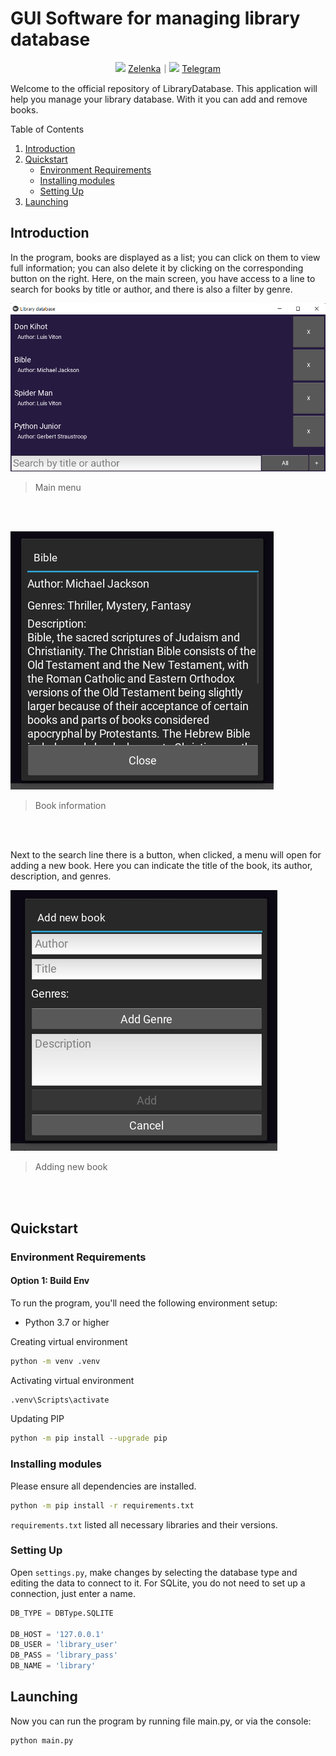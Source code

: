 # GUI Software for managing library database

<p align="center">
<img src="https://zelenka.guru/favicon.ico"> <a href="https://zelenka.guru/czaralex/" target="_blank">Zelenka</a>｜<img src="https://web.telegram.org/favicon.ico" width=16>  <a href="https://t.me/nooneemee" target="_blank">Telegram</a>
</p>

Welcome to the official repository of LibraryDatabase. This application will help you manage your library database. With it you can add and remove books.

Table of Contents

1. [Introduction](#introduction)
2. [Quickstart](#quickstart)
    - [Environment Requirements](#environment-requirements)
    - [Installing modules](#installing-modules)
    - [Setting Up](#setting-up)
3. [Launching](#launching)



## Introduction

In the program, books are displayed as a list; you can click on them to view full information; you can also delete it by clicking on the corresponding button on the right. Here, on the main screen, you have access to a line to search for books by title or author, and there is also a filter by genre.

![table_1](./assets/screen1.png)
> Main menu

<br>
<br>

![table_1](./assets/screen2.png)
> Book information

<br>
<br>

Next to the search line there is a button, when clicked, a menu will open for adding a new book. Here you can indicate the title of the book, its author, description, and genres.

![table_1](./assets/screen3.png)
> Adding new book

<br>
<br>

## Quickstart

### Environment Requirements

#### Option 1: Build Env

To run the program, you'll need the following environment setup:
- Python 3.7 or higher

Creating virtual environment
```bash
python -m venv .venv
```

Activating virtual environment
```bash
.venv\Scripts\activate
```

Updating PIP
```bash
python -m pip install --upgrade pip
```

### Installing modules

Please ensure all dependencies are installed.
```bash
python -m pip install -r requirements.txt
```

`requirements.txt` listed all necessary libraries and their versions.

### Setting Up
Open `settings.py`, make changes by selecting the database type and editing the data to connect to it. For SQLite, you do not need to set up a connection, just enter a name.

```python
DB_TYPE = DBType.SQLITE

DB_HOST = '127.0.0.1'
DB_USER = 'library_user'
DB_PASS = 'library_pass'
DB_NAME = 'library'
```

## Launching

Now you can run the program by running file main.py, or via the console:
```bash
python main.py
```
